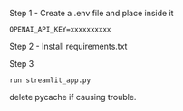 Step 1 - Create a .env file and place inside it
```arduino
OPENAI_API_KEY=xxxxxxxxxx
```
Step 2 - Install requirements.txt

Step 3 
```arduino
run streamlit_app.py
```

delete pycache if causing trouble.
